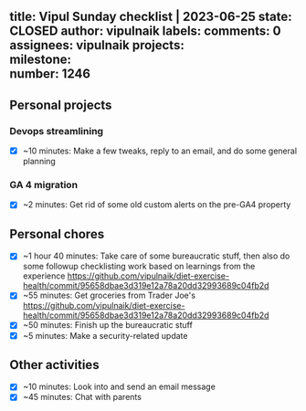 title:	Vipul Sunday checklist | 2023-06-25
state:	CLOSED
author:	vipulnaik
labels:	
comments:	0
assignees:	vipulnaik
projects:	
milestone:	
number:	1246
--
## Personal projects

### Devops streamlining

- [x] ~10 minutes: Make a few tweaks, reply to an email, and do some general planning

### GA 4 migration

- [x] ~2 minutes: Get rid of some old custom alerts on the pre-GA4 property

## Personal chores

- [x] ~1 hour 40 minutes: Take care of some bureaucratic stuff, then also do some followup checklisting work based on learnings from the experience https://github.com/vipulnaik/diet-exercise-health/commit/95658dbae3d319e12a78a20dd32993689c04fb2d
- [x] ~55 minutes: Get groceries from Trader Joe's https://github.com/vipulnaik/diet-exercise-health/commit/95658dbae3d319e12a78a20dd32993689c04fb2d
- [x] ~50 minutes: Finish up the bureaucratic stuff
- [x] ~5 minutes: Make a security-related update

## Other activities

- [x] ~10 minutes: Look into and send an email message
- [x] ~45 minutes: Chat with parents 
